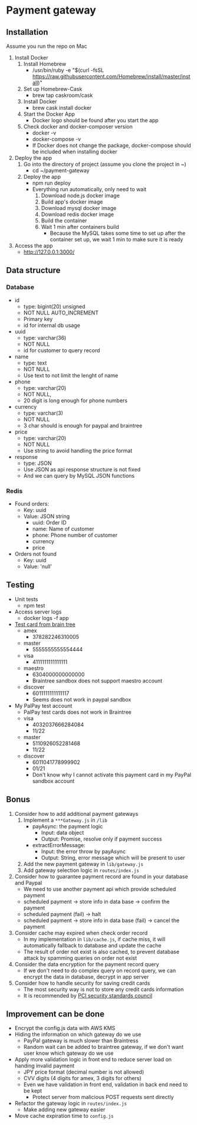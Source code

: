 # Payment gateway

## Installation

Assume you run the repo on Mac
1. Install Docker
    1. Install Homebrew
        - /usr/bin/ruby -e "$(curl -fsSL https://raw.githubusercontent.com/Homebrew/install/master/install)"
    2. Set up Homebrew-Cask
        - brew tap caskroom/cask
    3. Install Docker
        - brew cask install docker
    4. Start the Docker App
        - Docker logo should be found after you start the app
    5. Check docker and docker-composer version
        - docker -v
        - docker-compose -v
        - If Docker does not change the package, docker-compose should be included when installing docker
2. Deploy the app
    1. Go into the directory of project (assume you clone the project in ~)
        - cd ~/payment-gateway
    2. Deploy the app
        - npm run deploy
        - Everything run automatically, only need to wait
            1. Download node.js docker image
            2. Build app's docker image
            3. Download mysql docker image
            4. Download redis docker image
            5. Build the container
            6. Wait 1 min after containers build
                - Because the MySQL takes some time to set up after the container set up, we wait 1 min to make sure it is ready
3. Access the app
    - http://127.0.0.1:3000/

## Data structure

### Database
- id
    - type: bigint(20) unsigned
    - NOT NULL AUTO_INCREMENT
    - Primary key
    - id for internal db usage
- uuid
    - type: varchar(36)
    - NOT NULL
    - id for customer to query record
- name
    - type: text
    - NOT NULL
    - Use text to not limit the lenght of name
- phone
    - type: varchar(20)
    - NOT NULL,
    - 20 digit is long enough for phone numbers
- currency
    - type: varchar(3)
    - NOT NULL
    - 3 char should is enough for paypal and braintree
- price
    - type: varchar(20)
    - NOT NULL
    - Use string to avoid handling the price format
- response
    - type: JSON
    - Use JSON as api response structure is not fixed
    - And we can query by MySQL JSON functions

### Redis

- Found orders:
    - Key: uuid
    - Value: JSON string
        - uuid: Order ID
        - name: Name of customer
        - phone: Phone number of customer
        - currency
        - price
- Orders not found
    - Key: uuid
    - Value: 'null'

## Testing

- Unit tests
    - npm test
- Access server logs
    - docker logs -f app
- [Test card from brain tree](https://developers.braintreepayments.com/reference/general/testing/node)
    - amex
        - 378282246310005
    - master
        - 5555555555554444
    - visa
        - 4111111111111111
    - maestro
        - 6304000000000000
        - Braintree sandbox does not support maestro account
    - discover
        - 6011111111111117
        - Seems does not work in paypal sandbox
- My PalPay test account
    - PalPay test cards does not work in Braintree
    - visa
        - 4032037666284084
        - 11/22
    - master
        - 5110926052281468
        - 11/22
    - discover
        - 6011041778999902
        - 01/21
        - Don't know why I cannot activate this payment card in my PayPal sandbox account

## Bonus

1. Consider how to add additional payment gateways
    1. Implement a `***Gateway.js` in `/lib`
        - payAsync: the payment logic
            - Input: data object
            - Output: Promise, resolve only if payment success
        - extractErrorMessage:
            - Input: the error throw by payAsync
            - Output: String, error message which will be present to user
    2. Add the new payment gateway in `lib/gateway.js`
    3. Add gateway selection logic in `routes/index.js`
2. Consider how to guarantee payment record are found in your database and Paypal
    - We need to use another payment api which provide scheduled payment
    - scheduled payment -> store info in data base -> confirm the payment
    - scheduled payment (fail) -> halt
    - scheduled payment -> store info in data base (fail) -> cancel the payment
3. Consider cache may expired when check order record
    - In my implementation in `lib/cache.js`, if cache miss, it will automatically fallback to database and update the cache
    - The result of order not exist is also cached, to prevent database attack by spamming queries on order not exist
4. Consider the data encryption for the payment record query
    - If we don't need to do complex query on record query, we can encrypt the data in database, decrypt in app server
5. Consider how to handle security for saving credit cards
    - The most security way is not to store any credit cards information
    - It is recommended by [PCI security standards council](https://www.pcisecuritystandards.org/pdfs/pci_fs_data_storage.pdf)

## Improvement can be done

- Encrypt the config.js data with AWS KMS
- Hiding the information on which gateway do we use
    - PayPal gateway is much slower than Braintress
    - Random wait can be added to braintree gateway, if we don't want user know which gateway do we use
- Apply more validation logic in front end to reduce server load on handing invalid payment
    - JPY price format (decimal number is not allowed)
    - CVV digits (4 digits for amex, 3 digits for others)
    - Even we have validation in front end, validation in back end need to be kept
        - Protect server from malicious POST requests sent directly
- Refactor the gateway logic in `routes/index.js`
    - Make adding new gateway easier
- Move cache expiration time to `config.js`
